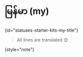 # မြန်မာ (my)
{id="statuses-starter-kits-my-title"}


> All lines are translated 😊
>
{style="note"}
